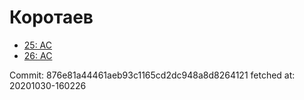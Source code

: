 # Коротаев
- [25: AC](25.md)
- [26: AC](26.md)

Commit: 876e81a44461aeb93c1165cd2dc948a8d8264121
 fetched at: 20201030-160226
